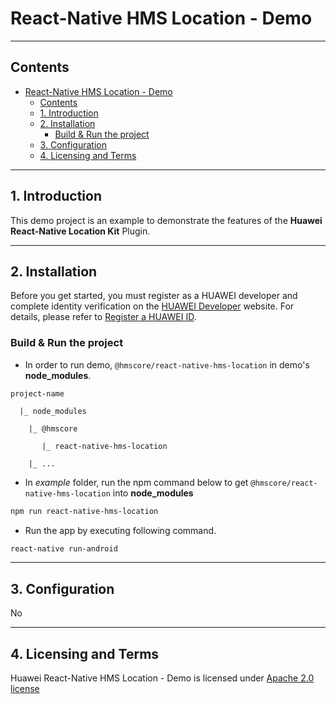 # React-Native HMS Location - Demo

---

## Contents

- [React-Native HMS Location - Demo](#react-native-hms-location---demo)
  - [Contents](#contents)
  - [1. Introduction](#1-introduction)
  - [2. Installation](#2-installation)
    - [Build & Run the project](#build--run-the-project)
  - [3. Configuration](#3-configuration)
  - [4. Licensing and Terms](#4-licensing-and-terms)

---

## 1. Introduction

This demo project is an example to demonstrate the features of the **Huawei React-Native Location Kit** Plugin.

---

## 2. Installation

Before you get started, you must register as a HUAWEI developer and complete identity verification on the [HUAWEI Developer](https://developer.huawei.com/consumer/en/) website. For details, please refer to [Register a HUAWEI ID](https://developer.huawei.com/consumer/en/doc/10104).

### Build & Run the project

- In order to run demo, `@hmscore/react-native-hms-location` in demo's **node_modules**.

```text
project-name

  |_ node_modules

    |_ @hmscore

       |_ react-native-hms-location

    |_ ...

```


-  In *example* folder, run the npm command below to get `@hmscore/react-native-hms-location` into **node_modules**

```bash
npm run react-native-hms-location
```

- Run the app by executing following command.

```bash
react-native run-android
```

---

## 3. Configuration

No

---

## 4. Licensing and Terms

Huawei React-Native HMS Location - Demo is licensed under [Apache 2.0 license](LICENCE)
